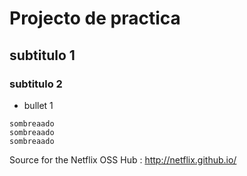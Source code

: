 # Projecto de practica
## subtitulo 1
### subtitulo 2
* bullet 1
```
sombreaado
sombreaado
sombreaado
```

Source for the Netflix OSS Hub : http://netflix.github.io/
